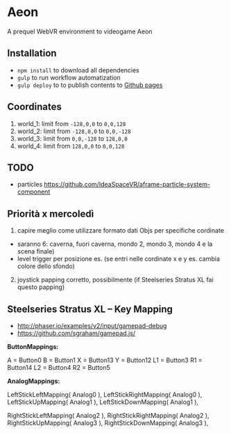# Aeon

A prequel WebVR environment to videogame Aeon

## Installation

- `npm install` to download all dependencies
- `gulp` to run workflow automatization
- `gulp deploy` to to publish contents to [Github pages](https://pages.github.com/)

## Coordinates

1. world_1: limit from `-128,0,0` to `0,0,128`
2. world_2: limit from `-128,0,0` to `0,0,-128`
3. world_3: limit from `0,0,-128` to `128,0,0`
4. world_4: limit from `128,0,0` to `0,0,128`

## TODO

- particles https://github.com/IdeaSpaceVR/aframe-particle-system-component

## Priorità x mercoledì

1. capire meglio come utilizzare formato dati Objs per specifiche cordinate
  * saranno 6: caverna, fuori caverna, mondo 2, mondo 3, mondo 4 e la scena finale)
  * level trigger per posizione es. (se entri nelle cordinate x e y es. cambia colore dello sfondo)
2. joystick papping corretto, possibilmente (if Steelseries Stratus XL fai questo papping)

## Steelseries Stratus XL – Key Mapping

- http://phaser.io/examples/v2/input/gamepad-debug
- https://github.com/sgraham/gamepad.js/

**ButtonMappings:**

A  = Button0
B  = Button1
X  = Button13
Y  = Button12
L1 = Button3
R1 = Button14
L2 = Button4
R2 = Button5

**AnalogMappings:**

LeftStickLeftMapping( Analog0 ),
LeftStickRightMapping( Analog0 ),
LeftStickUpMapping( Analog1 ),
LeftStickDownMapping( Analog1 ),

RightStickLeftMapping( Analog2 ),
RightStickRightMapping( Analog2 ),
RightStickUpMapping( Analog3 ),
RightStickDownMapping( Analog3 ),
